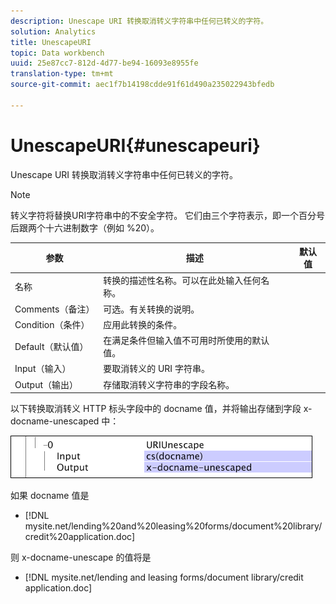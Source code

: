 ```yaml
---
description: Unescape URI 转换取消转义字符串中任何已转义的字符。
solution: Analytics
title: UnescapeURI
topic: Data workbench
uuid: 25e87cc7-812d-4d77-be94-16093e8955fe
translation-type: tm+mt
source-git-commit: aec1f7b14198cdde91f61d490a235022943bfedb

---
```



# UnescapeURI{#unescapeuri}

Unescape URI 转换取消转义字符串中任何已转义的字符。

>[!NOTE]
>
>转义字符将替换URI字符串中的不安全字符。 它们由三个字符表示，即一个百分号后跟两个十六进制数字（例如 %20）。

| 参数 | 描述 | 默认值 |
|---|---|---|
| 名称 | 转换的描述性名称。可以在此处输入任何名称。 |  |
| Comments（备注） | 可选。有关转换的说明。 |  |
| Condition（条件） | 应用此转换的条件。 |  |
| Default（默认值） | 在满足条件但输入值不可用时所使用的默认值。 |  |
| Input（输入） | 要取消转义的 URI 字符串。 |  |
| Output（输出） | 存储取消转义字符串的字段名称。 |  |

以下转换取消转义 HTTP 标头字段中的 docname 值，并将输出存储到字段 x-docname-unescaped 中：

![](assets/cfg_TransformationType_UnescapeURI.png)

如果 docname 值是

* [!DNL mysite.net/lending%20and%20leasing%20forms/document%20library/credit%20application.doc]

则 x-docname-unescape 的值将是

* [!DNL mysite.net/lending and leasing forms/document library/credit application.doc]

